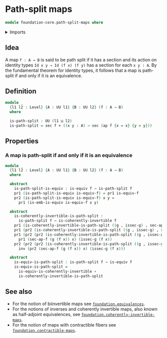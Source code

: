 # Path-split maps

```agda
module foundation-core.path-split-maps where
```

<details><summary>Imports</summary>

```agda
open import foundation-core.cartesian-product-types
open import foundation-core.coherently-invertible-maps
open import foundation-core.dependent-pair-types
open import foundation-core.equivalences
open import foundation-core.functions
open import foundation-core.identity-types
open import foundation-core.sections
open import foundation-core.universe-levels
```

</details>

## Idea

A map `f : A → B` is said to be path split if it has a section and its action on
identity types `Id x y → Id (f x) (f y)` has a section for each `x y : A`. By
the fundamental theorem for identity types, it follows that a map is path-split
if and only if it is an equivalence.

## Definition

```agda
module _
  {l1 l2 : Level} {A : UU l1} {B : UU l2} (f : A → B)
  where

  is-path-split : UU (l1 ⊔ l2)
  is-path-split = sec f × ((x y : A) → sec (ap f {x = x} {y = y}))
```

## Properties

### A map is path-split if and only if it is an equivalence

```agda
module _
  {l1 l2 : Level} {A : UU l1} {B : UU l2} (f : A → B)
  where

  abstract
    is-path-split-is-equiv : is-equiv f → is-path-split f
    pr1 (is-path-split-is-equiv is-equiv-f) = pr1 is-equiv-f
    pr2 (is-path-split-is-equiv is-equiv-f) x y =
      pr1 (is-emb-is-equiv is-equiv-f x y)

  abstract
    is-coherently-invertible-is-path-split :
      is-path-split f → is-coherently-invertible f
    pr1 (is-coherently-invertible-is-path-split ((g , issec-g) , sec-ap-f)) = g
    pr1 (pr2 (is-coherently-invertible-is-path-split ((g , issec-g) , sec-ap-f))) = issec-g
    pr1 (pr2 (pr2 (is-coherently-invertible-is-path-split ((g , issec-g) , sec-ap-f)))) x =
      pr1 (sec-ap-f (g (f x)) x) (issec-g (f x))
    pr2 (pr2 (pr2 (is-coherently-invertible-is-path-split ((g , issec-g) , sec-ap-f)))) x =
      inv (pr2 (sec-ap-f (g (f x)) x) (issec-g (f x)))

  abstract
    is-equiv-is-path-split : is-path-split f → is-equiv f
    is-equiv-is-path-split =
      is-equiv-is-coherently-invertible ∘
      is-coherently-invertible-is-path-split
```

## See also

- For the notion of biinvertible maps see
  [`foundation.equivalences`](foundation.equivalences.md).
- For the notions of inverses and coherently invertible maps, also known as
  half-adjoint equivalences, see
  [`foundation.coherently-invertible-maps`](foundation.coherently-invertible-maps.md).
- For the notion of maps with contractible fibers see
  [`foundation.contractible-maps`](foundation.contractible-maps.md).
